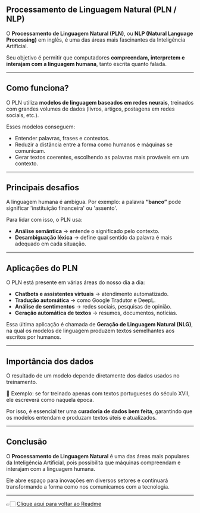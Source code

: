 ## Processamento de Linguagem Natural (PLN / NLP)

O **Processamento de Linguagem Natural (PLN)**, ou **NLP (Natural Language Processing)** em inglês, é uma das áreas mais fascinantes 
da Inteligência Artificial.  

Seu objetivo é permitir que computadores **compreendam, interpretem e interajam com a linguagem humana**, tanto escrita quanto falada.  

---

## Como funciona?

O PLN utiliza **modelos de linguagem baseados em redes neurais**, treinados com grandes volumes de dados (livros, artigos, postagens 
em redes sociais, etc.).  

Esses modelos conseguem:  
- Entender palavras, frases e contextos.  
- Reduzir a distância entre a forma como humanos e máquinas se comunicam.  
- Gerar textos coerentes, escolhendo as palavras mais prováveis em um contexto.  

---

## Principais desafios

A linguagem humana é ambígua. Por exemplo: a palavra **“banco”** pode significar 'instituição financeira' ou 'assento'.  

Para lidar com isso, o PLN usa:  
- **Análise semântica** → entende o significado pelo contexto.  
- **Desambiguação léxica** → define qual sentido da palavra é mais adequado em cada situação.  

---

## Aplicações do PLN

O PLN está presente em várias áreas do nosso dia a dia:  
- **Chatbots e assistentes virtuais** → atendimento automatizado.  
- **Tradução automática** → como Google Tradutor e DeepL.  
- **Análise de sentimentos** → redes sociais, pesquisas de opinião.  
- **Geração automática de textos** → resumos, documentos, notícias.  

Essa última aplicação é chamada de **Geração de Linguagem Natural (NLG)**, na qual os modelos de linguagem produzem textos semelhantes 
aos escritos por humanos.  

---

## Importância dos dados

O resultado de um modelo depende diretamente dos dados usados no treinamento.  

📌 Exemplo: se for treinado apenas com textos portugueses do século XVII, ele escreverá como naquela época.  

Por isso, é essencial ter uma **curadoria de dados bem feita**, garantindo que os modelos entendam e produzam textos úteis e atualizados.  

---

## Conclusão

O **Processamento de Linguagem Natural** é uma das áreas mais populares da Inteligência Artificial, pois possibilita que máquinas 
compreendam e interajam com a linguagem humana.  

Ele abre espaço para inovações em diversos setores e continuará transformando a forma como nos comunicamos com a tecnologia.  

---

👉🏻 [Clique aqui para voltar ao Readme](https://github.com/DrikaDev/Estudando-AWS-Fundamentos-de-IA-Generativa-com-Bedrock/blob/main/README.md)
